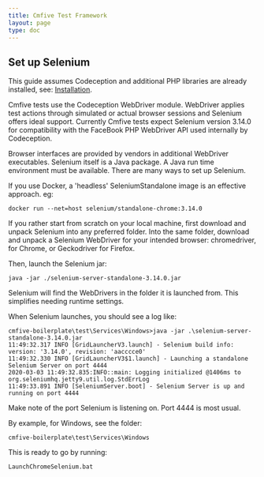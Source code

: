 ```yaml
---
title: Cmfive Test Framework
layout: page
type: doc
---
```


## Set up Selenium

This guide assumes Codeception and additional PHP libraries are already installed, see: [Installation](/documentation/cmfive_tests/installcodecept).

Cmfive tests use the Codeception WebDriver module. WebDriver applies test actions through simulated or actual browser sessions and Selenium offers ideal support. Currently Cmfive tests expect Selenium version 3.14.0 for compatibility with the FaceBook PHP WebDriver API used internally by Codeception.  

Browser interfaces are provided by vendors in additional WebDriver executables. Selenium itself is a Java package. A Java run time environment must be available. There are many ways to set up Selenium.   

If you use Docker, a 'headless' SeleniumStandalone image is an effective approach.
eg:
```batch
docker run --net=host selenium/standalone-chrome:3.14.0
```

If you rather start from scratch on your local machine, first download and unpack Selenium into any preferred folder. Into the same folder, download and unpack a Selenium WebDriver for your intended browser: chromedriver, for Chrome, or Geckodriver for Firefox.

Then, launch the Selenium jar:
```batch
java -jar ./selenium-server-standalone-3.14.0.jar
```
Selenium will find the WebDrivers in the folder it is launched from. This simplifies needing runtime settings.

When Selenium launches, you should see a log like:
```log
cmfive-boilerplate\test\Services\Windows>java -jar .\selenium-server-standalone-3.14.0.jar
11:49:32.317 INFO [GridLauncherV3.launch] - Selenium build info: version: '3.14.0', revision: 'aacccce0'
11:49:32.330 INFO [GridLauncherV3$1.launch] - Launching a standalone Selenium Server on port 4444
2020-03-03 11:49:32.835:INFO::main: Logging initialized @1406ms to org.seleniumhq.jetty9.util.log.StdErrLog
11:49:33.891 INFO [SeleniumServer.boot] - Selenium Server is up and running on port 4444
```

Make note of the port Selenium is listening on. Port 4444 is most usual.

By example, for Windows, see the folder:
```batch
cmfive-boilerplate\test\Services\Windows
```
This is ready to go by running:
```batch
LaunchChromeSelenium.bat
```


